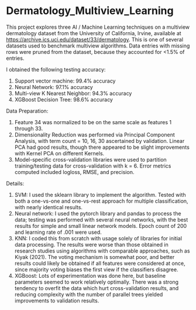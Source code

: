 # Dermatology_Multiview_Learning

This project explores three AI / Machine Learning techniques on a multiview dermatology dataset from the University of California, Irvine, 
available at https://archive.ics.uci.edu/dataset/33/dermatology. This is one of several datasets used to benchmark multiview algorithms. 
Data entries with missing rows were pruned from the dataset, because they accounted for <1.5% of entries.

I obtained the following testing accuracy:
  1. Support vector machine: 99.4% accuracy
  2. Neural Network: 97.1% accuracy
  3. Multi-view K Nearest Neighbor: 94.3% accuracy
  4. XGBoost Decision Tree: 98.6% accuracy

Data Preparation:
  1. Feature 34 was normalized to be on the same scale as features 1 through 33.
  2. Dimensionality Reduction was performed via Principal Component Analysis, with term count = 10, 16, 30 ascertained by validation. Linear PCA had good results, though there appeared to be slight improvements with Kernel PCA on different Kernels.
  3. Model-specific cross-validation libraries were used to partition training/testing data for cross-validation with k = 6. Error metrics computed included logloss, RMSE, and precision.

Details:
  1. SVM: I used the sklearn library to implement the algorithm. Tested with both a one-vs-one and one-vs-rest approach for multiple classification, with nearly identical results.
  2. Neural network: I used the pytorch library and pandas to process the data; testing was performed with several neural networks, with the best results for simple and small linear network models. Epoch count of 200 and learning rate of .001 were used. 
  3. KNN: I coded this from scratch with usage solely of libraries for initial data processing. The results were worse than those obtained in research studies using algorithms with comparable approaches, such as Kiyak (2021). The voting mechanism is somewhat poor, and better results could likely be obtained if all features were considered at once, since majority voting biases the first view if the classifiers disagree.
  4. XGBoost: Lots of experimentation was done here, but baseline parameters seemed to work relatively optimally. There was a strong tendency to overfit the data which hurt cross-validation results, and reducing complexity with the number of parallel trees yielded improvements to validation results.

